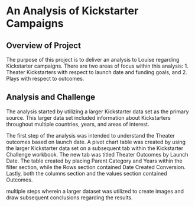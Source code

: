 # An Analysis of Kickstarter Campaigns
## Overview of Project
The purpose of this project is to deliver an analysis to Louise regarding Kickstarter campaigns. There are two areas of focus within this analysis: 1. Theater Kickstarters with respect to launch date and funding goals, and 2. Plays with respect to outcomes. 
## Analysis and Challenge
The analysis started by utilizing a larger Kickstarter data set as the primary source. This larger data set included information about Kickstarters throughout multiple countries, years, and areas of interest.

The first step of the analysis was intended to understand the Theater outcomes based on launch date. A pivot chart table was created by using the larger Kickstarter data set on a subsequent tab within the Kickstarter Challenge workbook. The new tab was titled Theater Outcomes by Launch Date. The table created by placing Parent Category and Years within the filter section, while the Rows section contained Date Created Conversion. Lastly, both the columns section and the values section contained Outcomes.

multiple steps wherein a larger dataset was utilized to create images and draw subsequent conclusions regarding the results. 
